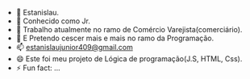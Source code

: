 - 👋 Estanislau.
- 👀 Conhecido como Jr.
- 🌱 Trabalho atualmente no ramo de Comércio Varejista(comerciário).
- 💞️ E Pretendo cescer mais e mais no ramo da Programação.
- 📫 estanislaujunior409@gmail.com
- 😄 Este foi meu projeto de Lógica de programação(J.S, HTML, Css).
- ⚡ Fun fact: ...

<!---

EASJunior751/EASJunior751 is a ✨ special ✨ repository because its `README.md` (this file) appears on your GitHub profile.
You can click the Preview link to take a look at your changes.
--->

